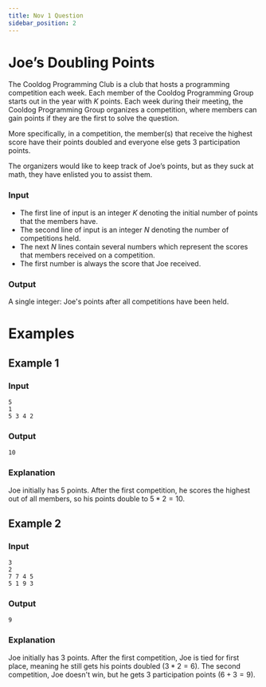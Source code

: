```yaml
---
title: Nov 1 Question
sidebar_position: 2
---
```


# Joe’s Doubling Points

The Cooldog Programming Club is a club that hosts a programming competition each week. Each member of the Cooldog Programming Group starts out in the year with $K$ points. Each week during their meeting, the Cooldog Programming Group organizes a competition, where members can gain points if they are the first to solve the question.

More specifically, in a competition, the member(s) that receive the highest score have their points doubled and everyone else gets $3$ participation points.

The organizers would like to keep track of Joe’s points, but as they suck at math, they have enlisted you to assist them.

### Input

- The first line of input is an integer $K$ denoting the initial number of points that the members have.
- The second line of input is an integer $N$ denoting the number of competitions held.
- The next $N$ lines contain several numbers which represent the scores that members received on a competition.
- The first number is always the score that Joe received.

### Output

A single integer: Joe's points after all competitions have been held.

# Examples

## Example 1

### Input

```
5
1
5 3 4 2
```

### Output

```
10
```

### Explanation

Joe initially has $5$ points. After the first competition, he scores the highest out of all members, so his points double to $5 * 2 = 10$.

## Example 2

### Input

```
3
2
7 7 4 5
5 1 9 3
```

### Output

```
9
```

### Explanation

Joe initially has $3$ points. After the first competition, Joe is tied for first place, meaning he still gets his points doubled ($3 * 2 = 6$). The second competition, Joe doesn't win, but he gets $3$ participation points ($6 + 3 = 9$).

<!--

# Model Solution

<details><summary>Click to reveal</summary>
<p>

Joe's points double iff there were no members that scored higher than him; in other words, iff the number of points Joe received is the maximum score.
Based on this insight, we can construct the following solution, which utilizes the `max()` function to obtain the maximum value in a list.

```py
k = int(input())
n = int(input())
for _ in range(n):
	scores = list(map(int, input().split()))
	if scores[0] == max(scores):
		k *= 2
	else:
		k += 3
print(k)
```

:::tip Using `map` to parse input

`map` is a built-in function that applies a transformation to its input.

The following programs are roughly equivalent:

**Using `map()`**

```py
strs = ["1", "2", "3", "4", "5"]
ints = map(int, strs)
# ints = [1, 2, 3, 4, 5]
```

**Using a loop**

```py
strs = ["1", "2", "3", "4", "5"]
ints = []
for s in strs:
	ints.append(int(s))
# ints = [1, 2, 3, 4, 5]
```

In this case, we use it to succinctly parse the input scores, by splitting the input by whitespace and then using the `int()` conversion function to cast each item to an integer.

:::

</p>
</details>

-->
